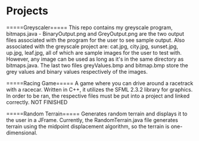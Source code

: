 # Projects

=====Greyscaler=====
This repo contains my greyscale program, bitmaps.java - BinaryOutput.png and GreyOutput.png are the two output files associated with the program for the user to see sample output.  Also associated with the greyscale project are: cat.jpg, city.jpg, sunset.jpg, up.jpg, leaf.jpg, all of which are sample images for the user to test with.  However, any image can be used as long as it's in the same directory as bitmaps.java. The last two files greyValues.bmp and bitmap.bmp store the grey values and binary values respectively of the images.

=====Racing Game=====
A game where you can drive around a racetrack with a racecar.  Written in C++, it utilizes the SFML 2.3.2 library for graphics.  In order to be ran, the respective files must be put into a project and linked correctly. NOT FINISHED

=====Random Terrain=====
Generates random terrain and displays it to the user in a JFrame.  Currently, the RandomTerrain.java file generates terrain using the midpoint displacement algorithm, so the terrain is one-dimensional.
